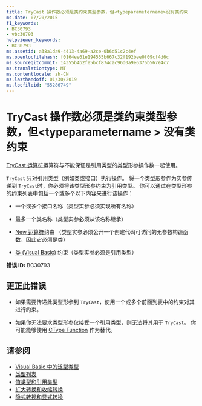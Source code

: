 ```yaml
---
title: TryCast 操作数必须是类约束类型参数，但<typeparametername>没有类约束
ms.date: 07/20/2015
f1_keywords:
- BC30793
- vbc30793
helpviewer_keywords:
- BC30793
ms.assetid: a38a1da9-4413-4a69-a2ce-0b6d51c2c4ef
ms.openlocfilehash: f0164ee61e194555b667c32f192bee0f09cf4d6c
ms.sourcegitcommit: 14355b4b2fe5bcf874cac96d0a9e6376b567e4c7
ms.translationtype: MT
ms.contentlocale: zh-CN
ms.lasthandoff: 01/30/2019
ms.locfileid: "55286749"
---
```

# <a name="trycast-operands-must-be-class-constrained-type-parameters-but-typeparametername-has-no-class-constraint"></a>TryCast 操作数必须是类约束类型参数，但\<typeparametername > 没有类约束
[TryCast 运算符](../../visual-basic/language-reference/operators/trycast-operator.md)运算符与不能保证是引用类型的类型形参操作数一起使用。  
  
 `TryCast` 只对引用类型（例如类或接口）执行操作。 将一个类型形参作为实参传递到 `TryCast`时，你必须将该类型形参约束为引用类型。 你可以通过在类型形参的约束列表中包括一个或多个以下内容来进行该操作：  
  
-   一个或多个接口名称（类型实参必须实现所有名称）  
  
-   最多一个类名称（类型实参必须从该名称继承）  
  
-   [New 运算符](../../visual-basic/language-reference/operators/new-operator.md)约束 （类型实参必须公开一个创建代码可访问的无参数构造函数，因此它必须是类）  
  
-   [类 (Visual Basic)](../../visual-basic/language-reference/statements/class-statement.md) 约束（类型实参必须是引用类型）  
  
 **错误 ID:** BC30793  
  
## <a name="to-correct-this-error"></a>更正此错误  
  
-   如果需要传递此类型形参到 `TryCast`，使用一个或多个前面列表中的约束对其进行约束。  
  
-   如果你无法要求类型形参仅接受一个引用类型，则无法将其用于 `TryCast`。 你可能能够使用 [CType Function](../../visual-basic/language-reference/functions/ctype-function.md) 作为替代。  
  
## <a name="see-also"></a>请参阅

- [Visual Basic 中的泛型类型](../../visual-basic/programming-guide/language-features/data-types/generic-types.md)
- [类型列表](../../visual-basic/language-reference/statements/type-list.md)
- [值类型和引用类型](../../visual-basic/programming-guide/language-features/data-types/value-types-and-reference-types.md)
- [扩大转换和收缩转换](../../visual-basic/programming-guide/language-features/data-types/widening-and-narrowing-conversions.md)
- [隐式转换和显式转换](../../visual-basic/programming-guide/language-features/data-types/implicit-and-explicit-conversions.md)
